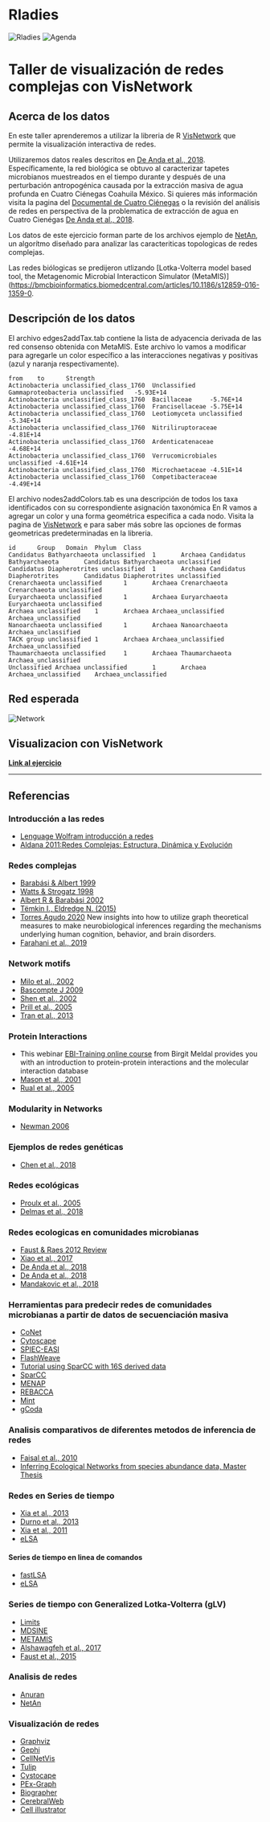 # Rladies

![Rladies](./rladiespic.jpg)
![Agenda](./agenda.png)


# Taller de visualización de redes complejas con VisNetwork

## Acerca de los datos

En este taller aprenderemos a utilizar la libreria de R [VisNetwork](https://datastorm-open.github.io/visNetwork/) que permite la visualización interactiva de redes. 

Utilizaremos datos reales descritos en [De Anda et al., 2018](https://www.frontiersin.org/article/10.3389/fmicb.2018.02606/full). Específicamente, la red biológica se obtuvo al caracterizar tapetes microbianos muestreados en el tiempo durante y después de una perturbación antropogénica causada por la extracción masiva de agua profunda en Cuatro Ciénegas Coahuila México.  Si quieres más información visita la pagina del [Documental de Cuatro Ciénegas](https://documentalcuatrocienegas.com/) o la revisión del análisis de redes en perspectiva de la problematica de extracción de agua en Cuatro Cienégas [De Anda et al., 2018](https://link.springer.com/chapter/10.1007/978-3-319-95855-2_7). 

Los datos de este ejercicio forman parte de los archivos ejemplo de [NetAn](https://github.com/valdeanda/NetAn), un algorítmo diseñado para analizar las caracteriticas topologicas de redes complejas. 

Las redes biólogicas se predijeron utlizando [Lotka-Volterra model based tool, the Metagenomic Microbial Interacticon Simulator (MetaMIS)](https://bmcbioinformatics.biomedcentral.com/articles/10.1186/s12859-016-1359-0. 

## Descripción de los datos

El archivo edges2addTax.tab contiene la lista de adyacencia derivada de las red consenso obtenida con MetaMIS. 
Este archivo lo vamos a modificar para agregarle un color específico a las interacciones negativas  y positivas (azul y naranja respectivamente). 


```
from    to      Strength
Actinobacteria unclassified_class_1760  Unclassified Gammaproteobacteria unclassified   -5.93E+14
Actinobacteria unclassified_class_1760  Bacillaceae     -5.76E+14
Actinobacteria unclassified_class_1760  Francisellaceae -5.75E+14
Actinobacteria unclassified_class_1760  Leotiomyceta unclassified       -5.34E+14
Actinobacteria unclassified_class_1760  Nitriliruptoraceae      -4.81E+14
Actinobacteria unclassified_class_1760  Ardenticatenaceae       -4.68E+14
Actinobacteria unclassified_class_1760  Verrucomicrobiales unclassified -4.61E+14
Actinobacteria unclassified_class_1760  Microchaetaceae -4.51E+14
Actinobacteria unclassified_class_1760  Competibacteraceae      -4.49E+14
```

El archivo nodes2addColors.tab es una descripción de todos los taxa identificados con su correspondiente asignación taxonómica 
En R vamos a agregar un color y una forma geométrica especifica a cada nodo. Visita la pagina de [VisNetwork](https://datastorm-open.github.io/visNetwork/nodes.html) e para  saber más sobre las opciones de formas geometricas predeterminadas en la libreria. 

```
id      Group   Domain  Phylum  Class
Candidatus Bathyarchaeota unclassified  1       Archaea Candidatus Bathyarchaeota       Candidatus Bathyarchaeota unclassified
Candidatus Diapherotrites unclassified  1       Archaea Candidatus Diapherotrites       Candidatus Diapherotrites unclassified
Crenarchaeota unclassified      1       Archaea Crenarchaeota   Crenarchaeota unclassified
Euryarchaeota unclassified      1       Archaea Euryarchaeota   Euryarchaeota unclassified
Archaea unclassified    1       Archaea Archaea_unclassified    Archaea_unclassified
Nanoarchaeota unclassified      1       Archaea Nanoarchaeota   Archaea_unclassified
TACK group unclassified 1       Archaea Archaea_unclassified    Archaea_unclassified
Thaumarchaeota unclassified     1       Archaea Thaumarchaeota  Archaea_unclassified
Unclassified Archaea unclassified       1       Archaea Archaea_unclassified    Archaea_unclassified
```

## Red esperada

![Network](./network.png)


## Visualizacion con VisNetwork

**[Link al ejercicio ](https://valdeanda.github.io/Rladies/script/VisNetwork.html)**

---

## Referencias 

### Introducción a las redes

* [Lenguage Wolfram introducción a redes](https://www.wolfram.com/language/elementary-introduction/2nd-ed/21-graphs-and-networks.html.es)
* [Aldana 2011:Redes Complejas: Estructura, Dinámica y Evolución](https://www.fis.unam.mx/~max/MyWebPage/notastwocolumn.pdf)


### Redes complejas
* [Barabási & Albert 1999](https://science.sciencemag.org/content/286/5439/509)
* [Watts & Strogatz 1998](https://www.nature.com/articles/30918)
* [Albert R & Barabási 2002](https://journals.aps.org/rmp/abstract/10.1103/RevModPhys.74.47)
* [Tëmkin I., Eldredge N. (2015)](https://link.springer.com/chapter/10.1007/978-3-319-15045-1_6)
* [Torres Agudo 2020](http://www.ugr.es/~jtorres/Tema_2_redes_complejas.pdf)
New insights into how to utilize graph theoretical measures to make neurobiological inferences regarding the mechanisms underlying human cognition, behavior, and brain disorders. 
* [Farahani et al., 2019](https://www.frontiersin.org/articles/10.3389/fnins.2019.00585/full)

### Network motifs

* [Milo et al., 2002](https://science.sciencemag.org/content/298/5594/824)
* [Bascompte J 2009](https://science.sciencemag.org/content/325/5939/416/F2)
* [Shen et al., 2002](https://www.nature.com/articles/ng881z)
* [Prill et al., 2005](https://journals.plos.org/plosbiology/article?id=10.1371/journal.pbio.0030343)
* [Tran et al., 2013](https://www.nature.com/articles/ncomms3241)


### Protein Interactions

* This webinar [EBI-Training online course](https://www.ebi.ac.uk/training/online/course/network-analysis-protein-interaction-data-introduction/protein-protein-interaction-networks) from Birgit Meldal provides you with an introduction to protein-protein interactions and the molecular interaction database
* [Mason et al., 2001](https://www.nature.com/articles/35075138)
* [Rual et al., 2005](https://www.nature.com/articles/nature04209)

### Modularity in Networks

* [Newman 2006](https://www.pnas.org/content/103/23/8577)

### Ejemplos de redes genéticas 

* [Chen et al., 2018](https://www.nature.com/articles/s41467-018-06772-3)

### Redes ecológicas 

* [Proulx et al., 2005](https://www.sciencedirect.com/science/article/abs/pii/S0169534705000881)
* [Delmas et al., 2018](https://onlinelibrary.wiley.com/doi/10.1111/brv.12433)

### Redes ecologicas en comunidades microbianas

* [Faust & Raes 2012 Review](https://www.nature.com/articles/nrmicro2832)
* [Xiao et al., 2017](https://www.nature.com/articles/s41467-017-02090-2.pdf?proof=true)
* [De Anda et al., 2018](https://www.frontiersin.org/articles/10.3389/fmicb.2018.02606/full)
* [De Anda et al., 2018](https://link.springer.com/chapter/10.1007/978-3-319-95855-2_7)
* [Mandakovic et al., 2018](https://www.nature.com/articles/s41598-018-23931-0)

### Herramientas para predecir redes de comunidades microbianas a partir de datos de secuenciación masiva

* [CoNet](http://systemsbiology.vub.ac.be/conet)
* [Cytoscape](http://apps.cytoscape.org/apps/conet)
* [SPIEC-EASI](https://github.com/zdk123/SpiecEasi)
* [FlashWeave](https://github.com/meringlab/FlashWeave.jl)
* [Tutorial using SparCC with 16S derived data](https://rachaellappan.github.io/16S-analysis/correlation-between-otus-with-sparcc.html)
* [SparCC](https://journals.plos.org/ploscompbiol/article?id=10.1371/journal.pcbi.1002687)
* [MENAP](https://bmcbioinformatics.biomedcentral.com/articles/10.1186/1471-2105-13-113)
* [REBACCA](https://pubmed.ncbi.nlm.nih.gov/26079350/)
* [Mint](https://link.springer.com/chapter/10.1007/978-3-319-16706-0_6)
* [gCoda](https://www.liebertpub.com/doi/abs/10.1089/cmb.2017.0054?journalCode=cmb)

### Analisis comparativos de diferentes metodos de inferencia de redes

* [Faisal et al., 2010](https://www.sciencedirect.com/science/article/abs/pii/S1574954110000786)
* [Inferring Ecological Networks from species abundance data, Master Thesis](https://www.bioss.ac.uk/student/MScThesis_FrankD.pdf)

### Redes en  Series de tiempo 

* [Xia et al., 2013](https://academic.oup.com/bioinformatics/article/29/2/230/202138)
* [Durno et al., 2013](https://bmcgenomics.biomedcentral.com/articles/10.1186/1471-2164-14-S1-S3)
* [Xia et al., 2011](https://bmcsystbiol.biomedcentral.com/articles/10.1186/1752-0509-5-S2-S15)
* [eLSA](https://bitbucket.org/charade/elsa/wiki/Home)

#### Series de tiempo en linea de comandos 

* [fastLSA](http://hallam.microbiology.ubc.ca/fastLSA/install/index.html)
* [eLSA](https://bitbucket.org/charade/elsa/wiki/Home)


### Series de tiempo con Generalized Lotka-Volterra (gLV)

* [Limits](https://journals.plos.org/plosone/article?id=10.1371/journal.pone.0102451)
* [MDSINE](https://genomebiology.biomedcentral.com/articles/10.1186/s13059-016-0980-6)
* [METAMIS](https://bmcbioinformatics.biomedcentral.com/articles/10.1186/s12859-016-1359-0)
* [Alshawagfeh et al., 2017](https://bmcgenomics.biomedcentral.com/articles/10.1186/s12864-017-3605-x)
* [Faust et al., 2015](https://www.sciencedirect.com/science/article/pii/S1369527415000478)

### Analisis de redes

* [Anuran](https://github.com/ramellose/anuran)
* [NetAn](https://github.com/valdeanda/NetAn)

### Visualización de redes

* [Graphviz](https://link.springer.com/chapter/10.1007/3-540-45848-4_57)
* [Gephi](https://gephi.org/publications/gephi-bastian-feb09.pdf)
* [CellNetVis](https://europepmc.org/article/med/28929969)
* [Tulip](https://tulip.labri.fr/TulipDrupal/)
* [Cystocape](https://cytoscape.org/)
* [PEx-Graph](http://vicg.icmc.usp.br/vicg/tool/1/projection-explorer-pex)
* [Biographer](https://www.ncbi.nlm.nih.gov/pmc/articles/PMC3661053/)
* [CerebralWeb](https://academic.oup.com/database/article/doi/10.1093/database/bav041/2433173)
* [Cell illustrator](http://ebooks.iospress.nl/publication/13959)


